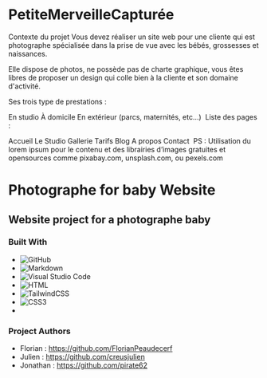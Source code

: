 # PetiteMerveilleCapturée

Contexte du projet
Vous devez réaliser un site web pour une cliente qui est photographe spécialisée dans la prise de vue avec les bébés, grossesses et naissances.

Elle dispose de photos, ne possède pas de charte graphique, vous êtes libres de proposer un design qui colle bien à la cliente et son domaine d'activité.

Ses trois type de prestations :

En studio
À domicile
En extérieur (parcs, maternités, etc…)
​
Liste des pages :

Accueil
Le Studio
Gallerie
Tarifs
Blog
A propos
Contact
​
PS : Utilisation du lorem ipsum pour le contenu et des librairies d’images gratuites et opensources comme pixabay.com, unsplash.com, ou pexels.com

# Photographe for baby Website

<h2>Website project for a photographe baby</h2>

### Built With

- ![GitHub](https://img.shields.io/badge/github-%23121011.svg?style=for-the-badge&logo=github&logoColor=white)
- ![Markdown](https://img.shields.io/badge/markdown-%23000000.svg?style=for-the-badge&logo=markdown&logoColor=white)
- ![Visual Studio Code](https://img.shields.io/badge/Visual%20Studio%20Code-0078d7.svg?style=for-the-badge&logo=visual-studio-code&logoColor=white)
- ![HTML](https://img.shields.io/badge/HTML-orange?style=for-the-badge&logo=HTML5)
- ![TailwindCSS](https://img.shields.io/badge/tailwindcss-%2338B2AC.svg?style=for-the-badge&logo=tailwind-css&logoColor=white)
- ![CSS3](https://img.shields.io/badge/css3-%231572B6.svg?style=for-the-badge&logo=css3&logoColor=white)
- 
### Project Authors

- Florian : https://github.com/FlorianPeaudecerf
- Julien : https://github.com/creusjulien
- Jonathan : https://github.com/pirate62